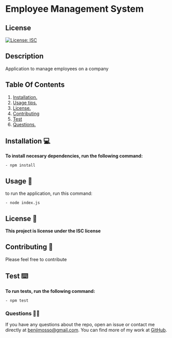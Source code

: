
# **Employee Management System**
## License
[![License: ISC](https://img.shields.io/badge/License-ISC-blue.svg)](https://opensource.org/licenses/ISC)
## Description
Application to manage employees on a company
## Table Of Contents
1. [ Installation. ](#installation)
2. [ Usage tips. ](#usage)
3. [ License. ](#license)
4. [ Contributing ](#contributing)
5. [ Test ](#test)
6. [ Questions. ](#questions)

<a name="installation"></a>
## Installation :computer:
**To install necesary dependencies, run the following command:**
```
- npm install
```
<a name="usage"></a>
## Usage :green_book:
to run the application, run this command:
```
- node index.js
```
<a name="license"></a>
## License :scroll:
**This project is license under the ISC license**
<a name="contributing"></a>
## Contributing :brain:
Please feel free to contribute
<a name="test"></a>
## Test :keyboard:
**To run tests, run the following command:**
```
- npm test
```
<a name="questions"></a>
### Questions :raising_hand_man:
If you have any questions about the repo, open an issue or contact me  directly at benjimosso@gmail.com. You can find more of my work at [GitHub](https://github.com/benjimosso/).
